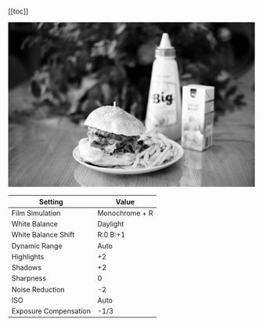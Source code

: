 [[toc]]

![](/content/photography/images/fuji-faded-mono.jpg)

| Setting               | Value          |
| --------------------- | -------------- |
| Film Simulation       | Monochrome + R |
| White Balance         | Daylight       |
| White Balance Shift   | R:0 B:+1       |
| Dynamic Range         | Auto           |
| Highlights            | +2             |
| Shadows               | +2             |
| Sharpness             | 0              |
| Noise Reduction       | -2             |
| ISO                   | Auto           |
| Exposure Compensation | -1/3           |
